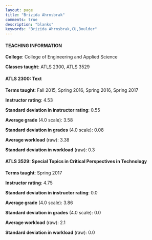```yaml
---
layout: page
title: "Brizida Ahrnsbrak" 
comments: true
description: "blanks"
keywords: "Brizida Ahrnsbrak,CU,Boulder"
---
```

<head>
<script src="https://ajax.googleapis.com/ajax/libs/jquery/2.1.3/jquery.min.js"></script>
<script src="https://dl.dropboxusercontent.com/s/pc42nxpaw1ea4o9/highcharts.js?dl=0"></script>
<!-- <script src="../assets/js/highcharts.js"></script> -->
<style type="text/css">@font-face {
	font-family: "Bebas Neue";
	src: url(https://www.filehosting.org/file/details/544349/BebasNeue Regular.otf) format("opentype");
	}
	h1.Bebas { 
		font-family: "Bebas Neue", Verdana, Tahoma;
	}
</style>
</head>
	   
#### TEACHING INFORMATION

**College**: College of Engineering and Applied Science

**Classes taught**: ATLS 2300, ATLS 3529

#### ATLS 2300: Text

**Terms taught**: Fall 2015, Spring 2016, Spring 2016, Spring 2017

**Instructor rating**: 4.53

**Standard deviation in instructor rating**: 0.55

**Average grade** (4.0 scale): 3.58

**Standard deviation in grades** (4.0 scale): 0.08

**Average workload** (raw): 3.38

**Standard deviation in workload** (raw): 0.3

#### ATLS 3529: Special Topics in Critical Perspectives in Technology

**Terms taught**: Spring 2017

**Instructor rating**: 4.75

**Standard deviation in instructor rating**: 0.0

**Average grade** (4.0 scale): 3.86

**Standard deviation in grades** (4.0 scale): 0.0

**Average workload** (raw): 2.1

**Standard deviation in workload** (raw): 0.0

